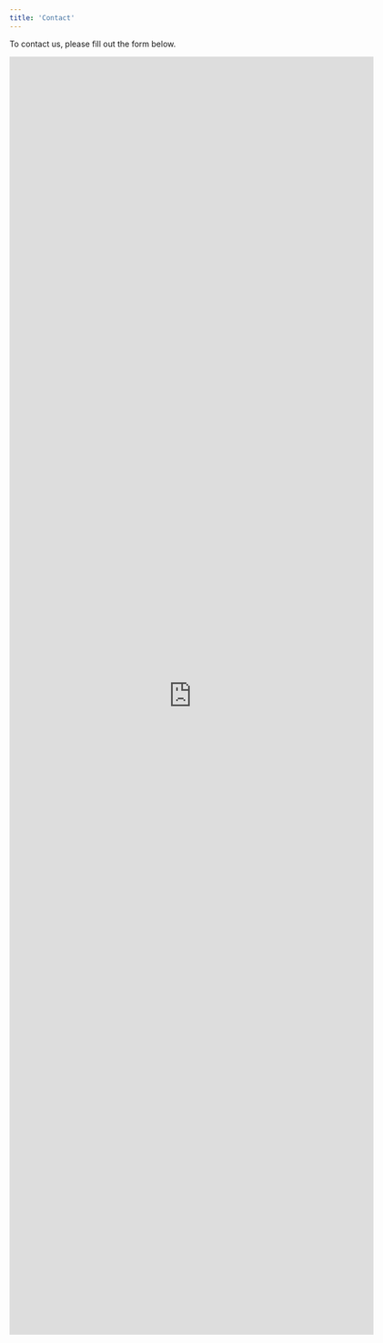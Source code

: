```yaml
---
title: 'Contact'
---
```


To contact us, please fill out the form below.

<iframe src="https://docs.google.com/forms/d/e/1FAIpQLSeVT9h4rP0eNdliX8iAvAuunbJzf7ycAr2ahm50xmXlDF-fcQ/viewform?embedded=true" width="640" height="2249" frameborder="0" marginheight="0" marginwidth="0">Loading…</iframe>
